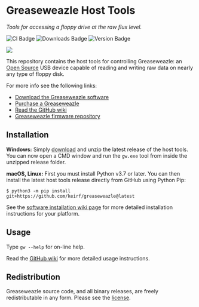 # Greaseweazle Host Tools

*Tools for accessing a floppy drive at the raw flux level.*

![CI Badge][ci-badge]
![Downloads Badge][downloads-badge]
![Version Badge][version-badge]

<img src="https://raw.githubusercontent.com/wiki/keirf/greaseweazle/assets/banner2.jpg">

This repository contains the host tools for controlling Greaseweazle:
an [Open Source][designfiles] USB device capable of reading and
writing raw data on nearly any type of floppy disk.

For more info see the following links:

* [Download the Greaseweazle software][Downloads]
* [Purchase a Greaseweazle][rmb]
* [Read the GitHub wiki](https://github.com/keirf/greaseweazle/wiki)
* [Greaseweazle firmware repository][firmware]

## Installation

**Windows:** Simply [download][Downloads] and unzip the latest release
of the host tools. You can now open a CMD window and run the `gw.exe` tool
from inside the unzipped release folder.

**macOS, Linux:** First you must install Python v3.7 or later. You can then
install the latest host tools release directly from GitHub using Python Pip:
```
$ python3 -m pip install git+https://github.com/keirf/greaseweazle@latest
```
See the [software installation wiki page][siwp] for more detailed
installation instructions for your platform.

## Usage

Type `gw --help` for on-line help.

Read the [GitHub wiki](https://github.com/keirf/greaseweazle/wiki)
for more detailed usage instructions.

## Redistribution

Greaseweazle source code, and all binary releases, are freely redistributable
in any form. Please see the [license](COPYING).

[designfiles]: https://github.com/keirf/greaseweazle/wiki/Design-Files
[firmware]: https://github.com/keirf/greaseweazle-firmware
[rmb]: https://github.com/keirf/greaseweazle/wiki/Purchase-a-Greaseweazle
[Downloads]: https://github.com/keirf/greaseweazle/wiki/Download-Host-Tools
[siwp]: https://github.com/keirf/greaseweazle/wiki/Software-Installation

[ci-badge]: https://github.com/keirf/greaseweazle/workflows/CI/badge.svg
[downloads-badge]: https://img.shields.io/github/downloads/keirf/greaseweazle/total
[version-badge]: https://img.shields.io/github/v/release/keirf/greaseweazle

